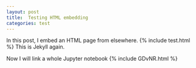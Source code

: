 ```yaml
---
layout: post
title:  Testing HTML embedding
categories: test
---
```

In this post, I embed an HTML page from elsewhere.
{% include test.html %}
This is Jekyll again.

Now I will link a whole Jupyter notebook
{% include GDvNR.html %}
